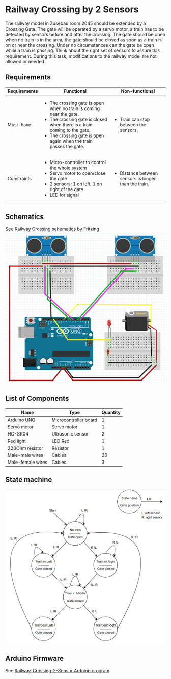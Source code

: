 # Railway Crossing by 2 Sensors
The railway model in Zusebau room 2045 should be extended by a Crossing Gate. The gate will be operated by a servo motor, a train has to be detected by sensors before and after the crossing. The gate should be open when no train is in the area, the gate should be closed as soon as a train is on or near the crossing. Under no circumstances can the gate be open while a train is passing. Think about the right set of sensors to assure this requirement. During this task, modifications to the railway model are not allowed or needed.


## Requirements
Requirements | Functional | Non-functional
------------ | ---------- | --------------
Must-have | <ul><li>The crossing gate is open when no train is coming near the gate.</li><li>The crossing gate is closed when there is a train coming to the gate.</li><li>The crossing gate is open again when the train passes the gate.</li></ul> | <ul><li>Train can stop between the sensors.</li></ul>
Constraints | <ul><li>Micro-controller to control the whole system</li><li>Servo motor to open/close the gate</li><li>2 sensors: 1 on left, 1 on right of the gate</li><li>LED for signal</li></ul> | <ul><li>Distance between sensors is longer than the train.</li></ul>


## Schematics
See [Railway Crossing schematics by Fritzing](https://github.com/TuanANg/railway-crossing/blob/master/Railway_Crossing.fzz)
![Railway Crossing Schematics](media/schematics.png)


## List of Components
Name | Type | Quantity
---- | ---- | --------
Arduino UNO | Microcontroller board | 1
Servo motor | Servo motor | 1
HC-SR04 | Ultrasonic sensor | 2
Red light | LED Red | 1
220Ohm resistor | Resistor | 1
Male-male wires | Cables | 20
Male-female wires | Cables | 3


## State machine
![State machine](media/state-machine.png)


## Arduino Firmware
See [Railway-Crossing-2-Sensor Arduino program](https://github.com/TuanANg/railway-crossing/blob/master/railwayCrossing_firmWare/railwayCrossing_firmWare.ino)